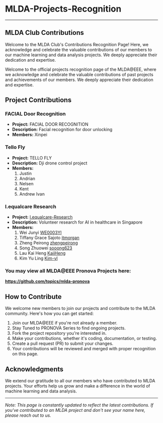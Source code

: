 # MLDA-Projects-Recognition

---
MLDA Club Contributions
---

Welcome to the MLDA Club's Contributions Recognition Page! Here, we acknowledge and celebrate the valuable contributions of our members to our machine learning and data analysis projects. We deeply appreciate their dedication and expertise.

Welcome to the official projects recognition page of the MLDA@EEE, where we acknowledge and celebrate the valuable contributions of past projects and achievements of our members. We deeply appreciate their dedication and expertise.

## Project Contributions

### FACIAL Door Recognition
- **Project:** FACIAL DOOR RECOGNITION
- **Description:** Facial recognition for door unlocking
- **Members:** Xinpei 

### Tello Fly
- **Project:** TELLO FLY
- **Description:** Dji drone control project
- **Members:**
  1. Justin
  2. Andrian
  3. Nelsen
  4. Kent
  5. Andrew Ivan
 
### I.equalcare Research
- **Project:** [I.equalcare-Research](https://github.com/MLDA-NTU/I.equalcare-Research)
- **Description:** Volunteer research for AI in healthcare in Singapore
- **Members:**
  1. Wei Junyi [WE0003YI](https://github.com/WE0003YI)
  2. Tiffany Grace Sajoto [itmorgan](https://github.com/itmorgan)
  3. Zheng Peirong [zhengpeirong](https://github.com/zhengpeirong)
  4. Song Zhuowei [sooong623](https://github.com/sooong623)
  5. Lau Kai Heng [KaiiHeng](https://github.com/KaiiHeng)
  6. Kim Yu Ling [Kim-yl](https://github.com/Kim-yl)

### You may view all MLDA@EEE Pronova Projects here:
 **https://github.com/topics/mlda-pronova**

## How to Contribute

We welcome new members to join our projects and contribute to the MLDA community. Here's how you can get started:

1. Join our MLDA@EEE if you're not already a member.
2. Stay Tuned to PRONOVA Series to find ongoing projects.
3. Fork the project repository you're interested in.
4. Make your contributions, whether it's coding, documentation, or testing.
5. Create a pull request (PR) to submit your changes.
6. Your contributions will be reviewed and merged with proper recognition on this page.

## Acknowledgments

We extend our gratitude to all our members who have contributed to MLDA projects. Your efforts help us grow and make a difference in the world of machine learning and data analysis.

---

*Note: This page is constantly updated to reflect the latest contributions. If you've contributed to an MLDA project and don't see your name here, please reach out to us.*
